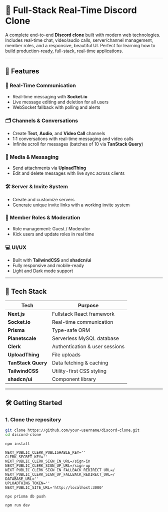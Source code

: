 # 💬 Full-Stack Real-Time Discord Clone

A complete end-to-end **Discord clone** built with modern web technologies.
Includes real-time chat, video/audio calls, server/channel management, member
roles, and a responsive, beautiful UI. Perfect for learning how to build
production-ready, full-stack, real-time applications.

---

## 🚀 Features

### 🔗 Real-Time Communication

- Real-time messaging with **Socket.io**
- Live message editing and deletion for all users
- WebSocket fallback with polling and alerts

### 🗂️ Channels & Conversations

- Create **Text**, **Audio**, and **Video Call** channels
- 1:1 conversations with real-time messaging and video calls
- Infinite scroll for messages (batches of 10 via **TanStack Query**)

### 🎥 Media & Messaging

- Send attachments via **UploadThing**
- Edit and delete messages with live sync across clients

### 🛠️ Server & Invite System

- Create and customize servers
- Generate unique invite links with a working invite system

### 👥 Member Roles & Moderation

- Role management: Guest / Moderator
- Kick users and update roles in real time

### 💻 UI/UX

- Built with **TailwindCSS** and **shadcn/ui**
- Fully responsive and mobile-ready
- Light and Dark mode support

---

## 🧩 Tech Stack

| Tech               | Purpose                        |
| ------------------ | ------------------------------ |
| **Next.js**        | Fullstack React framework      |
| **Socket.io**      | Real-time communication        |
| **Prisma**         | Type-safe ORM                  |
| **Planetscale**    | Serverless MySQL database      |
| **Clerk**          | Authentication & user sessions |
| **UploadThing**    | File uploads                   |
| **TanStack Query** | Data fetching & caching        |
| **TailwindCSS**    | Utility-first CSS styling      |
| **shadcn/ui**      | Component library              |

---

## 🛠️ Getting Started

### 1. Clone the repository

```bash
git clone https://github.com/your-username/discord-clone.git
cd discord-clone
```

```
npm install
```

```
NEXT_PUBLIC_CLERK_PUBLISHABLE_KEY=''
CLERK_SECRET_KEY=''
NEXT_PUBLIC_CLERK_SIGN_IN_URL=/sign-in
NEXT_PUBLIC_CLERK_SIGN_UP_URL=/sign-up
NEXT_PUBLIC_CLERK_SIGN_IN_FALLBACK_REDIRECT_URL=/
NEXT_PUBLIC_CLERK_SIGN_UP_FALLBACK_REDIRECT_URL=/
DATABASE_URL=''
UPLOADTHING_TOKEN=''
NEXT_PUBLIC_SITE_URL='http://localhost:3000'
```

```
npx prisma db push
```

```
npm run dev
```
